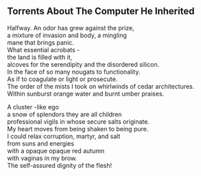 Torrents About The Computer He Inherited
----------------------------------------
Halfway. An odor has grew against the prize,  
a mixture of invasion and body, a mingling  
mane that brings panic.  
What essential acrobats -  
the land is filled with it,  
alcoves for the serendipity and the disordered silicon.  
In the face of so many nougats to functionality.  
As if to coagulate or light or prosecute.  
The order of the mists I took on whirlwinds of cedar architectures.  
Within sunburst orange water and burnt umber praises.  
  
A cluster -like ego  
a snow of splendors they are all children  
professional vigils in whose secure salts originate.  
My heart moves from being shaken to being pure.  
I could relax corruption, martyr, and salt  
from suns and energies  
with a opaque opaque red autumn  
with vaginas in my brow.  
The self-assured dignity of the flesh!  
